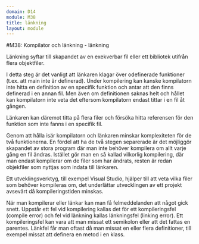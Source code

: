 ```yaml
---
domain: D14
module: M38
title: länkning
layout: module
---
```


#M38: Kompilator och länkning - länkning

Länkning syftar till skapandet av en exekverbar fil eller ett bibliotek utifrån flera objektfiler.

I detta steg är det vanligt att länkaren klagar över odefinerade funktioner (t.ex. att main inte är definerad).
Under kompilering kan kanske kompilatorn inte hitta en definition av en specifik funktion och antar att den finns definerad i en annan fil.
Men även om definitionen saknas helt och hållet kan kompilatorn inte veta det eftersom kompilatorn endast tittar i en fil åt gången.

Länkaren kan däremot titta på flera filer och försöka hitta referensen för den funktion som inte fanns i en specifik fil.

Genom att hålla isär kompilatorn och länkaren minskar komplexiteten för de två funktionerna.
En fördel att ha de två stegen separerade är det möjliggör skapandet av stora program där man inte behöver kompilera om allt varje gång en fil ändras.
Istället gör man en så kallad vilkorlig kompilering, där man endast kompilerar om de filer som har ändrats, resten är redan objekfiler som nyttjas som indata
till länkaren. 

Ett utveklingsverktyg, till exempel Visual Studio, hjälper till att veta vilka filer som behöver kompileras om,
det underlättar utvecklingen av ett projekt avsevärt då kompileringstiden minskas.

När man kompilerar eller länkar kan man få felmeddelanden att något gick snett.
Uppstår ett fel vid kompilering kallas det för ett kompileringsfel (compile error) och fel vid länkning kallas länkningsfel (linking error).
Ett kompileringsfel kan vara att man missat ett semikolon eller att det fattas en parentes.
Länkfel får man oftast då man missat en eller flera definitioner, till exempel missat att definera en metod i en klass.